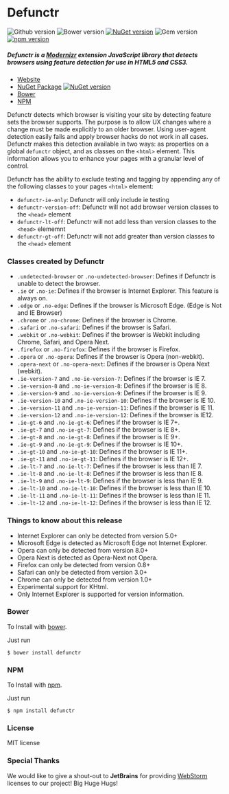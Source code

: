 
# Defunctr
![Github version](https://img.shields.io/github/release/cinecove/defunctr.svg) ![Bower version](https://img.shields.io/bower/v/defunctr.svg)  [![NuGet version](https://img.shields.io/nuget/v/defunctr.svg)](https://www.nuget.org/packages/defunctr)  ![Gem version](https://img.shields.io/gem/v/defunctr.svg) [![npm version](https://img.shields.io/npm/v/defunctr.svg)](https://www.npmjs.com/package/defunctr)

##### Defunctr is a [Modernizr](http://www.modernizr.com) extension JavaScript library that detects browsers using feature detection for use in HTML5 and CSS3.

- [Website](http://github.com/cinecove/defunctr)
- [NuGet Package](https://www.nuget.org/packages/Defunctr/) [![NuGet version](https://img.shields.io/nuget/dt/defunctr.svg?label=downloads)](https://www.nuget.org/packages/defunctr)
- [Bower](#bower)
- [NPM](#npm)

Defunctr detects which browser is visiting your site by detecting feature sets the browser supports. The purpose is to allow UX changes where a change must be made explicitly to an older browser. Using
user-agent detection easily fails and apply browser hacks do not work in all cases. Defunctr makes this detection available in two ways: as properties on a global `defunctr` object, and as classes on the
`<html>` element. This information allows you to enhance your pages with a granular level of control.

Defunctr has the ability to exclude testing and tagging by appending any of the following classes to your pages `<html>` element:

* `defunctr-ie-only`: Defunctr will only include ie testing
* `defunctr-version-off`: Defunctr will not add browser version classes to the `<head>` element
* `defunctr-lt-off`: Defunctr will not add less than version classes to the `<head>` elememnt
* `defunctr-gt-off`: Defunctr will not add greater than version classes to the `<head>` element

### Classes created by Defunctr

* `.undetected-browser` or `.no-undetected-browser`: Defines if Defunctr is unable to detect the browser.
* `.ie` or `.no-ie`: Defines if the browser is Internet Explorer. This feature is always on.
* `.edge` or `.no-edge`: Defines if the browser is Microsoft Edge. (Edge is Not and IE Browser)
* `.chrome` or `.no-chrome`: Defines if the browser is Chrome.
* `.safari` or `.no-safari`: Defines if the browser is Safari.
* `.webkit` or `.no-webkit`: Defines if the browser is Webkit including Chrome, Safari, and Opera Next.
* `.firefox` or `.no-firefox`: Defines if the browser is Firefox.
* `.opera` or `.no-opera`: Defines if the browser is Opera (non-webkit).
*  `.opera-next` or `.no-opera-next`: Defines if the browser is Opera Next (webkit).
* `.ie-version-7` and `.no-ie-version-7`: Defines if the browser is IE 7.
* `.ie-version-8` and `.no-ie-version-8`: Defines if the browser is IE 8.
* `.ie-version-9` and `.no-ie-version-9`: Defines if the browser is IE 9.
* `.ie-version-10` and `.no-ie-version-10`: Defines if the browser is IE 10.
* `.ie-version-11` and `.no-ie-version-11`: Defines if the browser is IE 11.
* `.ie-version-12` and `.no-ie-version-12`: Defines if the browser is IE12.
* `.ie-gt-6` and `.no-ie-gt-6`: Defines if the browser is IE 7+.
* `.ie-gt-7` and `.no-ie-gt-7`: Defines if the browser is IE 8+.
* `.ie-gt-8` and `.no-ie-gt-8`: Defines if the browser is IE 9+.
* `.ie-gt-9` and `.no-ie-gt-9`: Defines if the browser is IE 10+.
* `.ie-gt-10` and `.no-ie-gt-10`: Defines if the browser is IE 11+.
* `.ie-gt-11` and `.no-ie-gt-11`: Defines if the browser is IE 12+.
* `.ie-lt-7` and `.no-ie-lt-7`: Defines if the browser is less than IE 7.
* `.ie-lt-8` and `.no-ie-lt-8`: Defines if the browser is less than IE 8.
* `.ie-lt-9` and `.no-ie-lt-9`: Defines if the browser is less than IE 9.
* `.ie-lt-10` and `.no-ie-lt-10`: Defines if the browser is less than IE 10.
* `.ie-lt-11` and `.no-ie-lt-11`: Defines if the browser is less than IE 11.
* `.ie-lt-12` and `.no-ie-lt-12`: Defines if the browser is less than IE 12.

### Things to know about this release

* Internet Explorer can only be detected from version 5.0+
* Microsoft Edge is detected as Microsoft Edge not Internet Explorer.
* Opera can only be detected from version 8.0+
* Opera Next is detected as Opera-Next not Opera.
* Firefox can only be detected from version 0.8+
* Safari can only be detected from version 3.0+
* Chrome can only be detected from version 1.0+
* Experimental support for KHtml.
* Only Internet Explorer is supported for version information.

### Bower
To Install with [bower](http://bower.io/).

Just run

    $ bower install defunctr

### NPM
To Install with [npm](https://www.npmjs.com/).

Just run

    $ npm install defunctr

### License

MIT license

### Special Thanks

We would like to give a shout-out to **JetBrains** for providing [WebStorm](https://www.jetbrains.com/webstorm/) licenses to our project! Big Huge Hugs!
